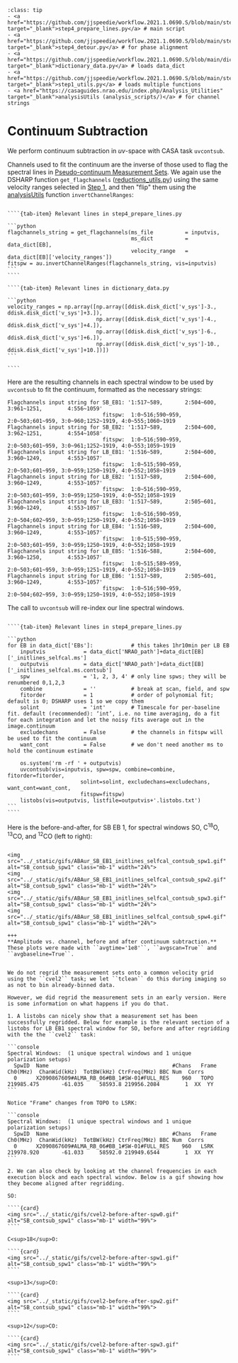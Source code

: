 `````{admonition} Scripts for **Step 4 - Prepare the lines**:
:class: tip
- <a href="https://github.com/jjspeedie/workflow.2021.1.0690.S/blob/main/step4_prepare_lines.py" target="_blank">step4_prepare_lines.py</a> # main script
- <a href="https://github.com/jjspeedie/workflow.2021.1.0690.S/blob/main/step4_detour.py" target="_blank">step4_detour.py</a> # for phase alignment
- <a href="https://github.com/jjspeedie/workflow.2021.1.0690.S/blob/main/dictionary_data.py" target="_blank">dictionary_data.py</a> # loads data_dict
- <a href="https://github.com/jjspeedie/workflow.2021.1.0690.S/blob/main/step1_utils.py" target="_blank">step1_utils.py</a> # loads multiple functions
- <a href="https://casaguides.nrao.edu/index.php/Analysis_Utilities" target="_blank">analysisUtils (analysis_scripts/)</a> # for channel strings
`````

# Continuum Subtraction

We perform continuum subtraction in *uv*-space with CASA task ``uvcontsub``.

Channels used to fit the continuum are the inverse of those used to flag the spectral lines in [Pseudo-continuum Measurement Sets](../step1/step1-pseudo-continuum.md). We again use the DSHARP function ``get_flagchannels`` (<a href="https://almascience.eso.org/almadata/lp/DSHARP/scripts/reduction_utils.py" target="_blank">reductions_utils.py</a>) using the same velocity ranges selected in [Step 1](../step1/step1-pseudo-continuum.md), and then "flip" them using the <a href="https://casaguides.nrao.edu/index.php/Analysis_Utilities" target="_blank">analysisUtils</a> function ``invertChannelRanges``:

`````{tab-set}

````{tab-item} Relevant lines in step4_prepare_lines.py

```python
flagchannels_string = get_flagchannels(ms_file          = inputvis,
                                       ms_dict          = data_dict[EB],
                                       velocity_range   = data_dict[EB]['velocity_ranges'])
fitspw = au.invertChannelRanges(flagchannels_string, vis=inputvis)
```
````

````{tab-item} Relevant lines in dictionary_data.py

```python
velocity_ranges = np.array([np.array([ddisk.disk_dict['v_sys']-3., ddisk.disk_dict['v_sys']+3.]),
                            np.array([ddisk.disk_dict['v_sys']-4., ddisk.disk_dict['v_sys']+4.]),
                            np.array([ddisk.disk_dict['v_sys']-6., ddisk.disk_dict['v_sys']+6.]),
                            np.array([ddisk.disk_dict['v_sys']-10., ddisk.disk_dict['v_sys']+10.])])
```

````

`````

Here are the resulting channels in each spectral window to be used by ``uvcontsub`` to fit the continuum, formatted as the necessary strings:

```console
Flagchannels input string for SB_EB1: '1:517~589,       2:504~600,       3:961~1251,        4:556~1059'
                              fitspw:  1:0~516;590~959, 2:0~503;601~959, 3:0~960;1252~1919, 4:0~555;1060~1919
Flagchannels input string for SB_EB2: '1:517~589,       2:504~600,       3:962~1251,        4:554~1058'
                              fitspw:  1:0~516;590~959, 2:0~503;601~959, 3:0~961;1252~1919, 4:0~553;1059~1919
Flagchannels input string for LB_EB1: '1:516~589,       2:504~600,       3:960~1249,        4:553~1057'
                              fitspw:  1:0~515;590~959, 2:0~503;601~959, 3:0~959;1250~1919, 4:0~552;1058~1919
Flagchannels input string for LB_EB2: '1:517~589,       2:504~600,       3:960~1249,        4:553~1057'
                              fitspw:  1:0~516;590~959, 2:0~503;601~959, 3:0~959;1250~1919, 4:0~552;1058~1919
Flagchannels input string for LB_EB3: '1:517~589,       2:505~601,       3:960~1249,        4:553~1057'
                              fitspw:  1:0~516;590~959, 2:0~504;602~959, 3:0~959;1250~1919, 4:0~552;1058~1919
Flagchannels input string for LB_EB4: '1:516~589,       2:504~600,       3:960~1249,        4:553~1057'
                              fitspw:  1:0~515;590~959, 2:0~503;601~959, 3:0~959;1250~1919, 4:0~552;1058~1919
Flagchannels input string for LB_EB5: '1:516~588,       2:504~600,       3:960~1250,        4:553~1057'
                              fitspw:  1:0~515;589~959, 2:0~503;601~959, 3:0~959;1251~1919, 4:0~552;1058~1919
Flagchannels input string for LB_EB6: '1:517~589,       2:505~601,       3:960~1249,        4:553~1057'
                              fitspw:  1:0~516;590~959, 2:0~504;602~959, 3:0~959;1250~1919, 4:0~552;1058~1919
```

The call to ``uvcontsub`` will re-index our line spectral windows.

`````{tab-set}

````{tab-item} Relevant lines in step4_prepare_lines.py

```python
for EB in data_dict['EBs']:            # this takes 1hr10min per LB EB
    inputvis            = data_dict['NRAO_path']+data_dict[EB]['_initlines_selfcal.ms']
    outputvis           = data_dict['NRAO_path']+data_dict[EB]['_initlines_selfcal.ms.contsub']
    spw                 = '1, 2, 3, 4' # only line spws; they will be renumbered 0,1,2,3
    combine             = ''           # break at scan, field, and spw
    fitorder            = 1            # order of polynomial fit; default is 0; DSHARP uses 1 so we copy them
    solint              = 'int'        # Timescale for per-baseline fit. default (recommended): ‘int’, i.e. no time averaging, do a fit for each integration and let the noisy fits average out in the image.continuum
    excludechans        = False        # the channels in fitspw will be used to fit the continuum
    want_cont           = False        # we don't need another ms to hold the continuum estimate

    os.system('rm -rf ' + outputvis)
    uvcontsub(vis=inputvis, spw=spw, combine=combine, fitorder=fitorder,
                       solint=solint, excludechans=excludechans, want_cont=want_cont,
                       fitspw=fitspw)
    listobs(vis=outputvis, listfile=outputvis+'.listobs.txt')
```
````

`````


Here is the before-and-after, for SB EB 1, for spectral windows SO, C<sup>18</sup>O, <sup>13</sup>CO, and <sup>12</sup>CO (left to right):

````{card} Example before/after continuum subtraction (SB EB 1)

<img src="../_static/gifs/ABAur_SB_EB1_initlines_selfcal_contsub_spw1.gif" alt="SB_contsub_spw1" class="mb-1" width="24%">
<img src="../_static/gifs/ABAur_SB_EB1_initlines_selfcal_contsub_spw2.gif" alt="SB_contsub_spw1" class="mb-1" width="24%">
<img src="../_static/gifs/ABAur_SB_EB1_initlines_selfcal_contsub_spw3.gif" alt="SB_contsub_spw1" class="mb-1" width="24%">
<img src="../_static/gifs/ABAur_SB_EB1_initlines_selfcal_contsub_spw4.gif" alt="SB_contsub_spw1" class="mb-1" width="24%">

+++
**Amplitude vs. channel, before and after continuum subtraction.** These plots were made with ``avgtime='1e8'``, ``avgscan=True`` and ``avgbaseline=True``.
````

<!-- The results for the other EBs are similar, although none that look as clear as SB EB1. Here for example is LB EB5:

````{card} Example before/after continuum subtraction (LB EB 5)
<img src="../_static/gifs/ABAur_LB_EB5_initlines_selfcal_contsub_spw1.gif" alt="SB_contsub_spw1" class="mb-1" width="24%">
<img src="../_static/gifs/ABAur_LB_EB5_initlines_selfcal_contsub_spw2.gif" alt="SB_contsub_spw1" class="mb-1" width="24%">
<img src="../_static/gifs/ABAur_LB_EB5_initlines_selfcal_contsub_spw3.gif" alt="SB_contsub_spw1" class="mb-1" width="24%">
<img src="../_static/gifs/ABAur_LB_EB5_initlines_selfcal_contsub_spw4.gif" alt="SB_contsub_spw1" class="mb-1" width="24%">

+++
These plots were made with ``avgtime='1e8'``, ``avgscan=True`` and ``avgbaseline=True``.
```` -->


`````{dropdown} Velocity re-gridding with cvel2?

We do not regrid the measurement sets onto a common velocity grid using the ``cvel2`` task; we let ``tclean`` do this during imaging so as not to bin already-binned data.

However, we did regrid the measurement sets in an early version. Here is some information on what happens if you do that.

1. A listobs can nicely show that a measurement set has been successfully regridded. Below for example is the relevant section of a listobs for LB EB1 spectral window for SO, before and after regridding with the the ``cvel2`` task:

```console
Spectral Windows:  (1 unique spectral windows and 1 unique polarization setups)
  SpwID  Name                                       #Chans   Frame   Ch0(MHz)  ChanWid(kHz)  TotBW(kHz) CtrFreq(MHz) BBC Num  Corrs
  0      X2090867609#ALMA_RB_06#BB_1#SW-01#FULL_RES    960   TOPO  219985.475       -61.035     58593.8 219956.2084        1  XX  YY
```

Notice "Frame" changes from TOPO to LSRK:

```console
Spectral Windows:  (1 unique spectral windows and 1 unique polarization setups)
  SpwID  Name                                       #Chans   Frame   Ch0(MHz)  ChanWid(kHz)  TotBW(kHz) CtrFreq(MHz) BBC Num  Corrs
  0      X2090867609#ALMA_RB_06#BB_1#SW-01#FULL_RES    960   LSRK  219978.920       -61.033     58592.0 219949.6544        1  XX  YY
```

2. We can also check by looking at the channel frequencies in each execution block and each spectral window. Below is a gif showing how they become aligned after regridding.

SO:

````{card}
<img src="../_static/gifs/cvel2-before-after-spw0.gif" alt="SB_contsub_spw1" class="mb-1" width="99%">
````

C<sup>18</sup>O:

````{card}
<img src="../_static/gifs/cvel2-before-after-spw1.gif" alt="SB_contsub_spw1" class="mb-1" width="99%">
````

<sup>13</sup>CO:

````{card}
<img src="../_static/gifs/cvel2-before-after-spw2.gif" alt="SB_contsub_spw1" class="mb-1" width="99%">
````

<sup>12</sup>CO:

````{card}
<img src="../_static/gifs/cvel2-before-after-spw3.gif" alt="SB_contsub_spw1" class="mb-1" width="99%">
````

`````
<!-- Velocity re-gridded MSes (e.g. ABAur_12CO.bin30s.ms.cvel2) are available. -->


<!--
```{dropdown} Re-investigating the effect of cvel2 velocity regridding
I was interested to know whether cvel2 had aligned the channel frequencies perfectly (or at least, to within a channel width). For example, here's the Spectral Window section of the listobs output for ABAur_SO.bin30s.ms.cvel2:


Spectral Windows:  (8 unique spectral windows and 1 unique polarization setups)
  SpwID  Name                                       #Chans   Frame   Ch0(MHz)  ChanWid(kHz)  TotBW(kHz) CtrFreq(MHz) BBC Num  Corrs
  0      X392063246#ALMA_RB_06#BB_1#SW-01#FULL_RES     960   LSRK  219978.952       -61.041     58599.8 219949.6829        1  XX  YY
  1      X392063246#ALMA_RB_06#BB_1#SW-01#FULL_RES     960   LSRK  219978.944       -61.039     58597.7 219949.6754        1  XX  YY
  2      X2090867609#ALMA_RB_06#BB_1#SW-01#FULL_RES    960   LSRK  219978.920       -61.033     58592.0 219949.6544        1  XX  YY
  3      X2090867609#ALMA_RB_06#BB_1#SW-01#FULL_RES    960   LSRK  219978.925       -61.033     58591.8 219949.6595        1  XX  YY
  4      X2090867609#ALMA_RB_06#BB_1#SW-01#FULL_RES    960   LSRK  219978.934       -61.033     58591.8 219949.6688        1  XX  YY
  5      X2090867609#ALMA_RB_06#BB_1#SW-01#FULL_RES    960   LSRK  219978.918       -61.033     58591.7 219949.6531        1  XX  YY
  6      X2090867609#ALMA_RB_06#BB_1#SW-01#FULL_RES    960   LSRK  219978.909       -61.033     58591.6 219949.6434        1  XX  YY
  7      X2090867609#ALMA_RB_06#BB_1#SW-01#FULL_RES    960   LSRK  219978.936       -61.033     58591.6 219949.6707        1  XX  YY


Looking at the frequency of the first channel (column Ch0), I see that the difference between Ch0 of SB EB1 (first row) and Ch0 of the other EBs is: -8 kHz, -32 kHz, -27 kHz, -18 kHz, -34 kHz, -43 kHz, and -16 kHz. So I guess you could say they are all aligned to within a channel width (61 kHz).
Doing the same exercise for the ABAur_13CO.bin30s.ms.cvel2:

SpwID  Name                                       #Chans   Frame   Ch0(MHz)  ChanWid(kHz)  TotBW(kHz) CtrFreq(MHz) BBC Num  Corrs
  0      X392063246#ALMA_RB_06#BB_2#SW-01#FULL_RES    1920   LSRK  220428.185       -30.521     58599.8 220398.9008        2  XX  YY
  1      X392063246#ALMA_RB_06#BB_2#SW-01#FULL_RES    1920   LSRK  220428.186       -30.520     58597.7 220398.9022        2  XX  YY
  2      X2090867609#ALMA_RB_06#BB_2#SW-01#FULL_RES   1920   LSRK  220428.133       -30.517     58592.0 220398.8520        2  XX  YY
  3      X2090867609#ALMA_RB_06#BB_2#SW-01#FULL_RES   1920   LSRK  220428.136       -30.517     58591.8 220398.8557        2  XX  YY
  4      X2090867609#ALMA_RB_06#BB_2#SW-01#FULL_RES   1920   LSRK  220428.145       -30.517     58591.8 220398.8647        2  XX  YY
  5      X2090867609#ALMA_RB_06#BB_2#SW-01#FULL_RES   1920   LSRK  220428.129       -30.517     58591.7 220398.8485        2  XX  YY
  6      X2090867609#ALMA_RB_06#BB_2#SW-01#FULL_RES   1920   LSRK  220428.149       -30.516     58591.6 220398.8684        2  XX  YY
  7      X2090867609#ALMA_RB_06#BB_2#SW-01#FULL_RES   1920   LSRK  220428.146       -30.516     58591.6 220398.8654        2  XX  YY

The difference in Ch0 between EBs is: 1 kHz, -52 kHz, -49 kHz, -40 kHz, -56 kHz, -36 kHz, and -39 kHz. All but one of these differences are larger than the channel width (30 kHz). Is this concerning?
``` -->
